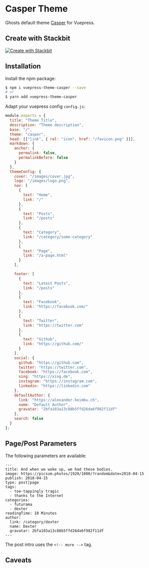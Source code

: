 # Casper Theme

Ghosts default theme [Casper](https://github.com/TryGhost/Casper) for Vuepress.

## Create with Stackbit

[![Create with Stackbit](https://assets.stackbit.com/badge/create-with-stackbit.svg)](https://app.stackbit.com/create?theme=https://github.com/alexander-heimbuch/vuepress-theme-casper)

## Installation

Install the npm package:

```bash
$ npm i vuepress-theme-casper --save
# or
$ yarn add vuepress-theme-casper
```

Adapt your vuepress config `config.js`:

```js
module.exports = {
  title: "Theme Title",
  description: "Theme description",
  base: "/",
  theme: "casper",
  head: [["link", { rel: "icon", href: "/favicon.png" }]],
  markdown: {
    anchor: {
      permalink: false,
      permalinkBefore: false
    }
  },
  themeConfig: {
    cover: "/images/cover.jpg",
    logo: "/images/logo.png",
    nav: [
      {
        text: "Home",
        link: "/"
      },
      {
        text: "Posts",
        link: "/posts"
      },
      {
        text: "Category",
        link: "/category/some-category"
      },
      {
        text: "Page",
        link: "/a-page.html"
      }
    ],

    footer: [
      {
        text: "Latest Posts",
        link: "/posts"
      },
      {
        text: "Facebook",
        link: "https://facebook.com/"
      },
      {
        text: "Twitter",
        link: "https://twitter.com"
      },
      {
        text: "Github",
        link: "https://github.com/"
      }
    ],
    social: {
      github: "https://github.com",
      twitter: "https://twitter.com",
      facebook: "https://facebook.com",
      xing: "https://xing.de",
      instagram: "https://instagram.com",
      linkedin: "https://linkedin.com"
    },
    defaultAuthor: {
      link: "https://alexander.heimbu.ch",
      name: "Default Author",
      gravatar: "2bfa103a13c88b5ffd26da6f982f11df"
    },
    search: false
  }
};
```

## Page/Post Parameters

The following parameters are available:

```
---
title: And when we woke up, we had these bodies.
image: https://picsum.photos/1920/1080/?random&date=2018-04-15
publish: 2018-04-15
type: post|page
tags:
  - toe-tappingly tragic
  - thanks to the Internet
categories:
  - futurama
  - dexter
readingTime: 10 Minutes
author:
  link: /category/dexter
  name: Dexter
  gravatar: 2bfa103a13c88b5ffd26da6f982f11df
---
```

The post intro uses the `<!-- more -->` tag.

## Caveats

